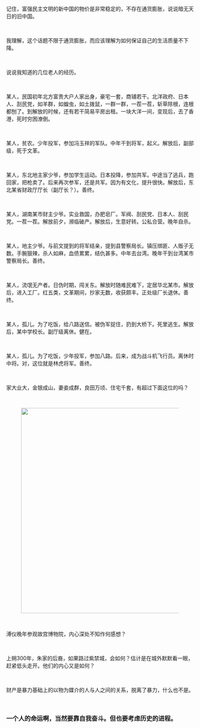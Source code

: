 <p data-pid="6M5sA2ZW">记住，富强民主文明的新中国的物价是非常稳定的，不存在通货膨胀，说说暗无天日的旧中国。</p><p><br></p><p data-pid="dluJI7hM">我理解，这个话题不限于通货膨胀，而应该理解为如何保证自己的生活质量不下降。</p><p><br></p><p data-pid="iPP9oB6O">说说我知道的几位老人的经历。</p><p><br></p><p data-pid="Q3siDNuZ">某人，民国初年北方富贵大户人家出身，豪宅一套，商铺若干。北洋政府、日本人、刮民党，如羊群，如蝗虫，如土拨鼠，一群一群，一茬一茬，斩草除根，连根都刨了。到解放的时候，还有若干简易平房出租。一块大洋一间，变现后，去了香港，死时穷困潦倒。</p><p><br></p><p data-pid="b4hDmqjv">某人，贫农。少年投军，参加冯玉祥的军队。中年干到将军，起义。解放后，副部级，死于文革。</p><p><br></p><p data-pid="sSjTkRDS">某人，东北地主家少爷，参加学生运动。日本投降，参加共军。中途当了逃兵，跑回家，把枪卖了。后来再次参军，还是共军。因为有文化，提升很快。解放后，东北某省财政厅厅长（副厅长？）。善终。</p><p><br></p><p data-pid="WK-9Mfvd">某人，湖南某市财主少爷。实业救国，办肥皂厂。军阀、刮民党、日本人、刮民党。一茬一茬。解放前夕，濒临破产。解放后，生意好转。公私合营。晚年自杀。</p><p><br></p><p data-pid="bm_RXrIK">某人，地主少爷。与前文提到的将军结亲，提到县警察局长。镇压绑匪、人贩子无数。手腕狠辣，杀人如麻，血债累累，结仇甚多。中年去台湾。晚年干到台湾某市警察局长。善终。</p><p><br></p><p data-pid="otixPrTL">某人，流氓无产者。日伪时期，闯关东。解放时随难民难下，定居华北某市。解放后，进入工厂。红五类，文革期间，抄家无数，收获颇丰。正处级厂长退休。善终。</p><p><br></p><p data-pid="XD61VHFZ">某人，孤儿。为了吃饭，给八路送信。被伪军捉住，扔到大桥下。死里逃生。解放后，某中学校长。副厅级离休。健在。</p><p><br></p><p data-pid="72cwS2Xq">某人，孤儿。为了吃饭，少年投军，参加八路。后来，成为战斗机飞行员。离休时中将。对，这位就是林虎将军。善终。</p><p><br></p><p data-pid="oXyMPC7D">家大业大，金银成山，妻妾成群，良田万顷、住宅千套，有超过下面这位的吗？</p><p><br></p><figure data-size="normal"><img src="https://picx.zhimg.com/v2-6910e9e1d9c2f4f2a779273ee3a76974_720w.jpg?source=d16d100b" data-caption="" data-size="normal" data-rawwidth="550" data-rawheight="466" class="origin_image zh-lightbox-thumb" width="550" data-original="https://pica.zhimg.com/v2-6910e9e1d9c2f4f2a779273ee3a76974_720w.jpg?source=d16d100b"></figure><p><br></p><p data-pid="rRQEzvMf">溥仪晚年参观故宫博物院，内心深处不知作何感想？</p><p><br></p><p data-pid="CgvrbiiT">上朔300年，朱家的后裔，如果路过紫禁城，会如何？估计是在城外默默看一眼，赶紧低头走开。他们的内心又是如何？</p><p><br></p><p data-pid="GFtoP17h">财产是暴力基础上的以物为媒介的人与人之间的关系，脱离了暴力，什么也不是。</p><p><br></p><h3>一个人的命运啊，当然要靠自我奋斗。但也要考虑历史的进程。 </h3>